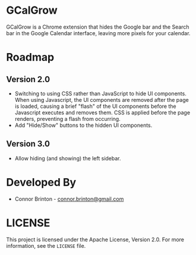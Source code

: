# GCalGrow
GCalGrow is a Chrome extension that hides the Google bar and the Search bar in the Google Calendar interface, leaving more pixels for your calendar.

# Roadmap
## Version 2.0
* Switching to using CSS rather than JavaScript to hide UI components. When using Javascript, the UI components are removed after the page is loaded, causing a brief "flash" of the UI components before the Javascript executes and removes them. CSS is applied before the page renders, preventing a flash from occurring.
* Add "Hide/Show" buttons to the hidden UI components.

## Version 3.0
* Allow hiding (and showing) the left sidebar.

# Developed By
* Connor Brinton - <connor.brinton@gmail.com>

# LICENSE
This project is licensed under the Apache License, Version 2.0. For more information, see the `LICENSE` file.
